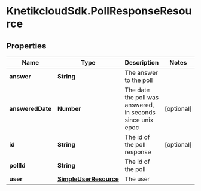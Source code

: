 # KnetikcloudSdk.PollResponseResource

## Properties
Name | Type | Description | Notes
------------ | ------------- | ------------- | -------------
**answer** | **String** | The answer to the poll | 
**answeredDate** | **Number** | The date the poll was answered, in seconds since unix epoc | [optional] 
**id** | **String** | The id of the poll response | [optional] 
**pollId** | **String** | The id of the poll | 
**user** | [**SimpleUserResource**](SimpleUserResource.md) | The user | 


